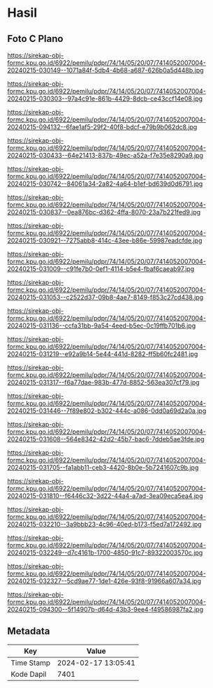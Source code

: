 # Hasil

## Foto C Plano

https://sirekap-obj-formc.kpu.go.id/6922/pemilu/pdpr/74/14/05/20/07/7414052007004-20240215-030149--1071a84f-5db4-4b68-a687-626b0a5d448b.jpg

https://sirekap-obj-formc.kpu.go.id/6922/pemilu/pdpr/74/14/05/20/07/7414052007004-20240215-030303--97a4c91e-861b-4429-8dcb-ce43ccf14e08.jpg

https://sirekap-obj-formc.kpu.go.id/6922/pemilu/pdpr/74/14/05/20/07/7414052007004-20240215-094132--6fae1af5-29f2-40f8-bdcf-e79b9b062dc8.jpg

https://sirekap-obj-formc.kpu.go.id/6922/pemilu/pdpr/74/14/05/20/07/7414052007004-20240215-030433--64e21413-837b-49ec-a52a-f7e35e8290a9.jpg

https://sirekap-obj-formc.kpu.go.id/6922/pemilu/pdpr/74/14/05/20/07/7414052007004-20240215-030742--84061a34-2a82-4a64-b1ef-bd639d0d6791.jpg

https://sirekap-obj-formc.kpu.go.id/6922/pemilu/pdpr/74/14/05/20/07/7414052007004-20240215-030837--0ea876bc-d362-4ffa-8070-23a7b221fed9.jpg

https://sirekap-obj-formc.kpu.go.id/6922/pemilu/pdpr/74/14/05/20/07/7414052007004-20240215-030921--7275abb8-414c-43ee-b86e-59987eadcfde.jpg

https://sirekap-obj-formc.kpu.go.id/6922/pemilu/pdpr/74/14/05/20/07/7414052007004-20240215-031009--c91fe7b0-0ef1-4114-b5e4-fbaf6caeab97.jpg

https://sirekap-obj-formc.kpu.go.id/6922/pemilu/pdpr/74/14/05/20/07/7414052007004-20240215-031053--c2522d37-09b8-4ae7-8149-f853c27cd438.jpg

https://sirekap-obj-formc.kpu.go.id/6922/pemilu/pdpr/74/14/05/20/07/7414052007004-20240215-031136--ccfa31bb-9a54-4eed-b5ec-0c19ffb701b6.jpg

https://sirekap-obj-formc.kpu.go.id/6922/pemilu/pdpr/74/14/05/20/07/7414052007004-20240215-031219--e92a9b14-5e44-441d-8282-ff5b60fc2481.jpg

https://sirekap-obj-formc.kpu.go.id/6922/pemilu/pdpr/74/14/05/20/07/7414052007004-20240215-031317--f6a77dae-983b-477d-8852-563ea307cf79.jpg

https://sirekap-obj-formc.kpu.go.id/6922/pemilu/pdpr/74/14/05/20/07/7414052007004-20240215-031446--7f89e802-b302-444c-a086-0dd0a69d2a0a.jpg

https://sirekap-obj-formc.kpu.go.id/6922/pemilu/pdpr/74/14/05/20/07/7414052007004-20240215-031608--564e8342-42d2-45b7-bac6-7ddeb5ae3fde.jpg

https://sirekap-obj-formc.kpu.go.id/6922/pemilu/pdpr/74/14/05/20/07/7414052007004-20240215-031705--fa1abb11-ceb3-4420-8b0e-5b7241607c9b.jpg

https://sirekap-obj-formc.kpu.go.id/6922/pemilu/pdpr/74/14/05/20/07/7414052007004-20240215-031810--f6446c32-3d22-44a4-a7ad-3ea09eca5ea4.jpg

https://sirekap-obj-formc.kpu.go.id/6922/pemilu/pdpr/74/14/05/20/07/7414052007004-20240215-032210--3a9bbb23-4c96-40ed-b173-f5ed7a172492.jpg

https://sirekap-obj-formc.kpu.go.id/6922/pemilu/pdpr/74/14/05/20/07/7414052007004-20240215-032249--d7c4161b-1700-4850-91c7-89322003570c.jpg

https://sirekap-obj-formc.kpu.go.id/6922/pemilu/pdpr/74/14/05/20/07/7414052007004-20240215-032327--5cd9ae77-1de1-426e-93f8-91966a607a34.jpg

https://sirekap-obj-formc.kpu.go.id/6922/pemilu/pdpr/74/14/05/20/07/7414052007004-20240215-094300--5f14907b-d64d-43b3-9ee4-f49586987fa2.jpg


## Metadata

| Key        | Value               |
| ---------- | ------------------- |
| Time Stamp | 2024-02-17 13:05:41 |
| Kode Dapil | 7401                |



